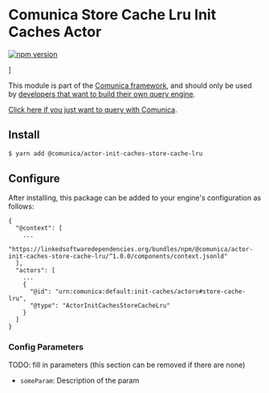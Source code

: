 # Comunica Store Cache Lru Init Caches Actor

[![npm version](https://badge.fury.io/js/%40comunica%2Factor-init-caches-store-cache-lru.svg)](https://www.npmjs.com/package/@comunica/actor-init-caches-store-cache-lru)

]

This module is part of the [Comunica framework](https://github.com/comunica/comunica),
and should only be used by [developers that want to build their own query engine](https://comunica.dev/docs/modify/).

[Click here if you just want to query with Comunica](https://comunica.dev/docs/query/).

## Install

```bash
$ yarn add @comunica/actor-init-caches-store-cache-lru
```

## Configure

After installing, this package can be added to your engine's configuration as follows:
```text
{
  "@context": [
    ...
    "https://linkedsoftwaredependencies.org/bundles/npm/@comunica/actor-init-caches-store-cache-lru/^1.0.0/components/context.jsonld"  
  ],
  "actors": [
    ...
    {
      "@id": "urn:comunica:default:init-caches/actors#store-cache-lru",
      "@type": "ActorInitCachesStoreCacheLru"
    }
  ]
}
```

### Config Parameters

TODO: fill in parameters (this section can be removed if there are none)

* `someParam`: Description of the param
